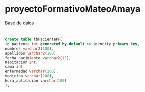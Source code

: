 # proyectoFormativoMateoAmaya

Base de datos 

#
```sql
create table tbPacientePF(
id_paciente int generated by default as identity primary key,
nombres varchar2(100),
apellidos varchar2(100),
fecha_nacimiento varchar2(15),
habitacion int,
cama int,
enfermedad varchar(200),
medicina varchar(200),
hora_aplicacion varchar(100)
);
```
